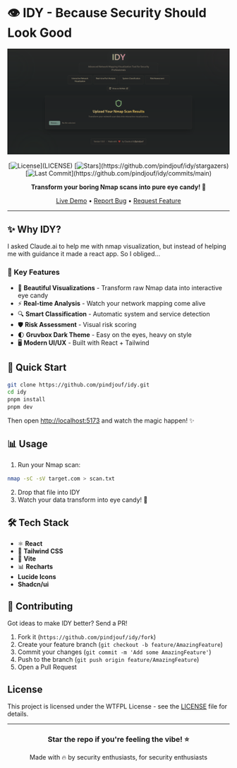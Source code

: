 # 👁️ IDY - Because Security Should Look Good 

<div align="center">

![IDY Banner](./public/preview.png)

[![License](https://img.shields.io/badge/license-WTFPL-blue.svg?style=for-the-badge&color=rgb(131,165,152))](LICENSE)
[![Stars](https://img.shields.io/github/stars/pindjouf/idy?style=for-the-badge&color=rgb(250,189,47))](https://github.com/pindjouf/idy/stargazers)
[![Last Commit](https://img.shields.io/github/last-commit/pindjouf/idy?style=for-the-badge&color=rgb(211,134,155))](https://github.com/pindjouf/idy/commits/main)

**Transform your boring Nmap scans into pure eye candy! 🍬**

[Live Demo](https://idy.pindjouf.xyz) • [Report Bug](https://github.com/pindjouf/idy/issues) • [Request Feature](https://github.com/pindjouf/idy/issues)

</div>

---

## ✨ Why IDY?

I asked Claude.ai to help me with nmap visualization, but instead of helping me with guidance it made a react app. So I obliged...

### 🎯 Key Features

- 🎨 **Beautiful Visualizations** - Transform raw Nmap data into interactive eye candy
- ⚡ **Real-time Analysis** - Watch your network mapping come alive
- 🔍 **Smart Classification** - Automatic system and service detection
- 🛡️ **Risk Assessment** - Visual risk scoring
- 🌓 **Gruvbox Dark Theme** - Easy on the eyes, heavy on style
- 🖥️ **Modern UI/UX** - Built with React + Tailwind

## 🚀 Quick Start

```bash
git clone https://github.com/pindjouf/idy.git
cd idy
pnpm install
pnpm dev
```

Then open [http://localhost:5173](http://localhost:5173) and watch the magic happen! ✨

## 📊 Usage

1. Run your Nmap scan:
```bash
nmap -sC -sV target.com > scan.txt
```

2. Drop that file into IDY
3. Watch your data transform into eye candy! 🎨

## 🛠️ Tech Stack

- ⚛️ **React**
- 🎨 **Tailwind CSS**
- 🎯 **Vite**
- 📊 **Recharts**
- **Lucide Icons**
- **Shadcn/ui**

## 🤝 Contributing

Got ideas to make IDY better? Send a PR! 

1. Fork it (`https://github.com/pindjouf/idy/fork`)
2. Create your feature branch (`git checkout -b feature/AmazingFeature`)
3. Commit your changes (`git commit -m 'Add some AmazingFeature'`)
4. Push to the branch (`git push origin feature/AmazingFeature`)
5. Open a Pull Request

## License

This project is licensed under the WTFPL License - see the [LICENSE](LICENSE) file for details.

---

<div align="center">

### Star the repo if you're feeling the vibe! ⭐

Made with 🔥 by security enthusiasts, for security enthusiasts

</div>

